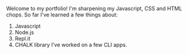 Welcome to my portfolio! I'm sharpening my Javascript, CSS and HTML chops. 
So far I've learned a few things about:
1. Javascript 
2. Node.js
3. Repl.it
4. CHALK library
I've worked on a few CLI apps.
